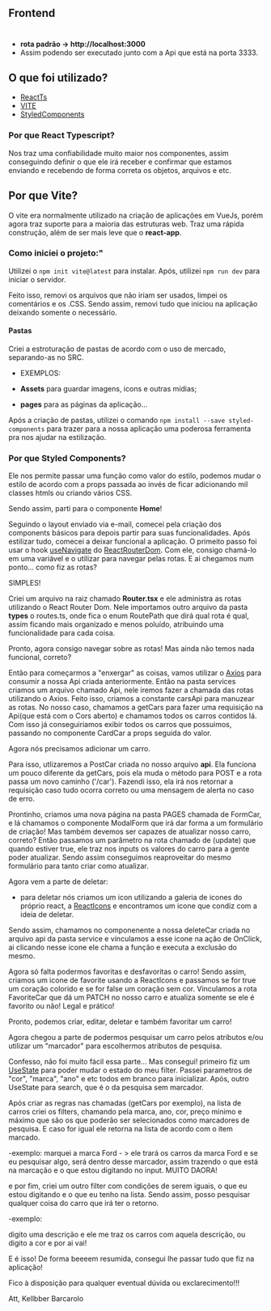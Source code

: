## Frontend <h1>
- **rota padrão -> http://localhost:3000**
- Assim podendo ser executado junto com a Api que está na porta 3333.
## O que foi utilizado?

- [ReactTs](https://www.typescriptlang.org/pt/docs/handbook/react.html)
- [VITE](https://vitejs.dev/guide/)
- [StyledComponents](https://styled-components.com/docs)


### Por que React Typescript?
Nos traz uma confiabilidade muito maior nos componentes, assim conseguindo definir o que ele irá receber e confirmar que estamos enviando e recebendo de forma correta os objetos, arquivos e etc.

## Por que Vite?
O vite era normalmente utilizado na criação de aplicações em VueJs, porém agora traz suporte para a maioria das estruturas web. Traz uma rápida construção, além de ser mais leve que o **react-app**.


### Como iniciei o projeto:"

Utilizei o `npm init vite@latest` para instalar.
Após, utilizei `npm run dev` para iniciar o servidor.

Feito isso, removi os arquivos que não iriam ser usados, limpei os comentários e os .CSS. Sendo assim, removi tudo que iniciou na aplicação deixando somente o necessário.

#### Pastas
Criei a estroturação de pastas de acordo com o uso de mercado, separando-as no SRC.
- EXEMPLOS:

- **Assets** para guardar imagens, icons e outras mídias;
- **pages** para as páginas da aplicação...

Após a criação de pastas, utilizei o  comando `npm install --save styled-components` para trazer para a nossa aplicação uma poderosa ferramenta pra nos ajudar na estilização.

### Por que Styled Components?
Ele nos permite passar uma função como valor do estilo, podemos mudar o estilo de acordo com a props passada ao invés de ficar adicionando mil classes htmls ou criando vários CSS.

Sendo assim, parti para o componente **Home**!

Seguindo o layout enviado via e-mail, comecei pela criação dos components básicos para depois partir para suas funcionalidades.
 Após estilizar tudo, comecei a deixar funcional a aplicação.
 O primeito passo foi usar o hook [useNavigate](https://reactrouter.com/docs/en/v6/hooks/use-navigate) do [ReactRouterDom](https://www.npmjs.com/package/react-router-dom).
 Com ele, consigo chamá-lo em uma variável e o utilizar para navegar pelas rotas. E ai chegamos num ponto... como fiz as rotas?

 SIMPLES!

Criei um arquivo na raiz chamado **Router.tsx** e ele administra as rotas utilizando o React Router Dom.
Nele importamos outro arquivo da pasta **types** o routes.ts, onde fica o enum RoutePath que dirá qual rota é qual, assim ficando mais organizado e menos poluído, atribuindo uma funcionalidade para cada coisa.

Pronto, agora consigo navegar sobre as rotas! Mas ainda não temos nada funcional, correto?

Então para começarmos a "enxergar" as coisas, vamos utilizar o [Axios](https://axios-http.com/docs/intro) para consumir a nossa Api criada anteriormente.
Então na pasta services criamos um arquivo chamado Api, nele iremos fazer a chamada das rotas utilizando o Axios.
Feito isso, criamos a constante carsApi para manuzear as rotas.
No nosso caso, chamamos a getCars para fazer uma requisição na Api(que está com o Cors aberto) e chamamos todos os carros contidos lá. Com isso já conseguiriamos exibir todos os carros que possuimos, passando no componente CardCar a props seguida do valor.

Agora nós precisamos adicionar um carro.

Para isso, utlizaremos a PostCar criada no nosso arquivo **api**.
Ela funciona um pouco diferente da getCars, pois ela muda o método para POST e a rota passa um novo caminho ('/car'). Fazendi isso, ela irá nos retornar a requisição caso tudo ocorra correto ou uma mensagem de alerta no caso de erro.

Prontinho, criamos uma nova página na pasta PAGES chamada de FormCar, e lá chamamos o componente ModalForm que irá dar forma a um formulário de criação!
Mas também devemos ser capazes de atualizar nosso carro, correto? Então passamos um parâmetro na rota chamado de (update) que quando estiver true, ele traz nos inputs os valores do carro para a gente poder atualizar. Sendo assim conseguimos reaproveitar do mesmo formulário para tanto criar como atualizar.

Agora vem a parte de deletar:
- para deletar nós criamos um icon utilizando a galeria de icones do próprio react, a [ReactIcons](https://react-icons.github.io/react-icons/) e encontramos um icone que condiz com a ideia de deletar.

Sendo assim, chamamos no componenente a nossa deleteCar criada no arquivo api da pasta service e vinculamos a esse icone na ação de OnClick, ai clicando nesse icone ele chama a função e executa a exclusão do mesmo.

Agora só falta podermos favoritas e desfavoritas o carro!
Sendo assim, criamos um icone de favorite usando a ReactIcons e passamos se for true um coração colorido e se for false um coração sem cor. Vinculamos a rota FavoriteCar que dá um PATCH no nosso carro e atualiza somente se ele é favorito ou não! Legal e prático!

Pronto, podemos criar, editar, deletar e também favoritar um carro!

Agora chegou a parte de podermos pesquisar um carro pelos atributos e/ou utilizar um "marcador" para escolhermos atributos de pesquisa.

Confesso, não foi muito fácil essa parte... 
Mas consegui! primeiro fiz um [UseState](https://www.w3schools.com/react/react_usestate.asp) para poder mudar o estado do meu filter. Passei parametros de "cor", "marca", "ano" e etc todos em branco para inicializar.
Após, outro UseState para search, que é o da pesquisa sem marcador.

Após criar as regras nas chamadas (getCars por exemplo), na lista de carros criei os filters, chamando pela marca, ano, cor, preço minimo e máximo que são os que poderão ser selecionados como marcadores de pesquisa.
E caso for igual ele retorna na lista de acordo com o item marcado.

-exemplo:
marquei a marca Ford - > ele trará os carros da marca Ford e se eu pesquisar algo, será dentro desse marcador, assim trazendo o que está na marcação e o que estou digitando no input. MUITO DAORA!

e por fim, criei um outro filter com condições de serem iguais, o que eu estou digitando e o que eu tenho na lista. Sendo assim, posso pesquisar qualquer coisa do carro que irá ter o retorno.

-exemplo:

digito uma descrição e ele me traz os carros com aquela descrição, ou digito a cor e por ai vai!

E é isso! De forma beeeem resumida, consegui lhe passar tudo que fiz na aplicação!

Fico à disposição para qualquer eventual dúvida ou exclarecimento!!!

Att, Kellbber Barcarolo




